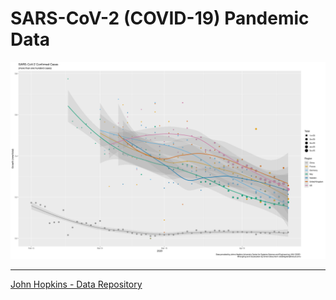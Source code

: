 # SARS-CoV-2 (COVID-19) Pandemic Data
![growth-graphic](cov19-growth.png "Growth Rate - Selected Regions")
____________
[John Hopkins - Data Repository](https://github.com/CSSEGISandData/COVID-19)
